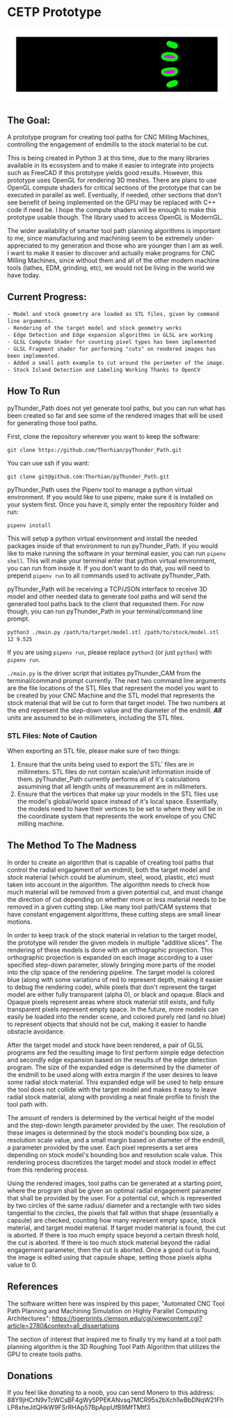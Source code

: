 # CETP Prototype

 ![A Jowwi, a raptor-like creature, created by DarkEdgeTV. This specific model was made by me.](./exampleImages/cutting.gif "Additive slices of a sculpted 3D model.")

## The Goal:
A prototype program for creating tool paths for CNC Milling Machines,
controlling the engagement of endmills to the stock material to be cut. 

This is being created in Python 3 at this time, due to the many libraries
available in its ecosystem and to make it easier to integrate into projects such
as FreeCAD if this prototype yields good results. However, this prototype uses
OpenGL for rendering 3D meshes. There are plans to use OpenGL compute shaders
for critical sections of the prototype that can be executed in parallel as well.
Eventually, if needed, other sections that don't see benefit of being
implemented on the GPU may be replaced with C++ code if need be. I hope the
compute shaders will be enough to make this prototype usable though. The library
used to access OpenGL is ModernGL.

The wider availability of smarter tool path planning algorithms is important to
me, since manufacturing and machining seem to be extremely under-appreciated to
my generation and those who are younger than I am as well. I want to make it
easier to discover and actually make programs for CNC Milling Machines, since
without them and all of the other modern machine tools (lathes, EDM, grinding,
etc), we would not be living in the world we have today.

## Current Progress:

    - Model and stock geometry are loaded as STL files, given by command line arguments.
    - Rendering of the target model and stock geometry works
    - Edge Detection and Edge expansion algorithms in GLSL are working
    - GLSL Compute Shader for counting pixel types has been implemented
    - GLSL Fragment shader for performing "cuts" on rendered images has been implemented.
    - Added a small path example to cut around the perimeter of the image.
    - Stock Island Detection and Labeling Working Thanks to OpenCV

## How To Run

pyThunder_Path does not yet generate tool paths, but you can
run what has been created so far and see some of the rendered
images that will be used for generating those tool paths.

First, clone the repository wherever you want to keep the software:

```
git clone https://github.com/Thorhian/pyThunder_Path.git
```

You can use ssh if you want:

```
git clone git@github.com:Thorhian/pyThunder_Path.git
```

pyThunder_Path uses the Pipenv tool to manage a python virtual environment. If
you would like to use pipenv, make sure it is installed on your system first.
Once you have it, simply enter the repository folder and run:

```
pipenv install
```

This will setup a python virtual environment and install the needed packages
inside of that environment to run pyThunder_Path. If you would like to
make running the software in your terminal easier, you can run `pipenv shell`.
This will make your terminal enter that python virtual environment, you
can run from inside it. If you don't want to do that, you will need
to prepend `pipenv run` to all commands used to activate pyThunder_Path.

pyThunder_Path will be receiving a TCP/JSON interface to receive 3D model
and other needed data to generate tool paths and will send the generated
tool paths back to the client that requested them. For now though, you
can run pyThunder_Path in your terminal/command line prompt.

```
python3 ./main.py /path/to/target/model.stl /path/to/stock/model.stl 12 9.525
```

If you are using `pipenv run`, please replace `python3` (or just `python`)
with `pipenv run`.

`./main.py` is the driver script that initiates pyThunder_CAM from the
terminal/command prompt currently. The next two command line arguments
are the file locations of the STL files that represent the model you
want to be created by your CNC Machine and the STL model that represents
the stock material that will be cut to form that target model. The two
numbers at the end represent the step-down value and the diameter of
the endmill. **_All_** units are assumed to be in millimeters, including
the STL files.

### STL Files: Note of Caution
When exporting an STL file, please make sure of two things:

1. Ensure that the units being used to export the STL' files are in
   millimeters. STL files do not contain scale/unit information inside of them.
   pyThunder_Path currently performs all of it's calculations assumining that
   all length units of measurement are in millimeters.
2. Ensure that the vertices that make up your models in the STL files use the
   model's global/world space instead of it's local space. Essentially,
   the models need to have their vertices to be set to where they will be
   in the coordinate system that represents the work envelope of you CNC
   milling machine.
    
## The Method To The Madness

In order to create an algorithm that is capable of creating tool paths that
control the radial engagement of an endmill, both the target model and stock
material (which could be aluminum, steel, wood, plastic, etc) must taken into
account in the algorithm. The algorithm needs to check how much material will be
removed from a given potential cut, and must change the direction of cut
depending on whether more or less material needs to be removed in a given
cutting step. Like many tool path/CAM systems that have constant engagement
algorithms, these cutting steps are small linear motions.

In order to keep track of the stock material in relation to the target model,
the prototype will render the given models in multiple "additive slices". The
rendering of these models is done with an orthographic projection. This
orthographic projection is expanded on each image according to a user specified
step-down parameter, slowly bringing more parts of the model into the clip space
of the rendering pipeline.  The target model is colored blue (along with some
variations of red to represent depth, making it easier to debug the rendering
code), while pixels that don't represent the target model are either fully
transparent (alpha 0), or black and opaque. Black and Opaque pixels represent
areas where stock material still exists, and fully transparent pixels represent
empty space. In the future, more models can easily be loaded into the render
scene, and colored purely red (and no blue) to represent objects that should not
be cut, making it easier to handle obstacle avoidance.

After the target model and stock have been rendered, a pair of GLSL programs are
fed the resulting image to first perform simple edge detection and secondly edge
expansion based on the results of the edge detection program. The size of the
expanded edge is determined by the diameter of the endmill to be used along with
extra margin if the user desires to leave some radial stock material. This
expanded edge will be used to help ensure the tool does not collide with the
target model and makes it easy to leave radial stock material, along with
providing a neat finale profile to finish the tool path with.

The amount of renders is determined by the vertical height of the model and the
step-down length parameter provided by the user. The resolution of these images
is determined by the stock model's bounding box size, a resolution scale value,
and a small margin based on diameter of the endmill, a parameter provided by the
user. Each pixel represents a set area depending on stock model's bounding box
and resolution scale value. This rendering process discretizes the target model
and stock model in effect from this rendering process.

Using the rendered images, tool paths can be generated at a starting point,
where the program shall be given an optimal radial engagement parameter that
shall be provided by the user. For a potential cut, which is represented by two
circles of the same radius/ diameter and a rectangle with two sides tangential
to the circles, the pixels that fall within that shape (essentially a capsule)
are checked, counting how many represent empty space, stock material, and target
model material. If target model material is found, the cut is aborted. If there
is too much empty space beyond a certain thresh hold, the cut is aborted. If
there is too much stock material beyond the radial engagement parameter, then
the cut is aborted. Once a good cut is found, the image is edited using that
capsule shape, setting those pixels alpha value to 0.

## References

The software written here was inspired by this paper,
"Automated CNC Tool Path Planning and Machining Simulation on 
Highly Parallel Computing Architectures": https://tigerprints.clemson.edu/cgi/viewcontent.cgi?article=2780&context=all_dissertations

The section of interest that inspired me to finally try my hand
at a tool path planning algorithm is the 3D Roughing Tool Path
Algorithm that utilizes the GPU to create tools paths.

## Donations

If you feel like donating to a noob, you can send Monero to this address:
88Y9jHCrN9vTcWCsBF4gWy5PPEKANvsq7MCR95s2bXch1wBbDNqW21FhLP8xheJitQHkW9FSrRHAp57BpAppUfB9MfTMtf3
